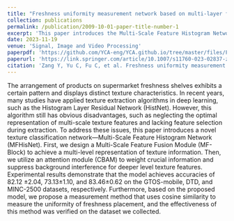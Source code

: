 ```yaml
---
title: "Freshness uniformity measurement network based on multi-layer feature fusion and histogram layer"
collection: publications
permalink: /publication/2009-10-01-paper-title-number-1
excerpt: 'This paper introduces the Multi-Scale Feature Histogram Network (MFHisNet) for texture classification, addressing issues in existing algorithms such as inadequate multi-scale feature representation and lack of feature selection.'
date: 2023-11-19
venue: 'Signal, Image and Video Processing'
paperpdf: 'https://github.com/YCA-eng/YCA.github.io/tree/master/files/Freshness_uniformity_measurement_network_based_on_multi-layer.pdf'
paperurl: 'https://link.springer.com/article/10.1007/s11760-023-02837-z'
citation: 'Zang Y, Yu C, Fu C, et al. Freshness uniformity measurement network based on multi-layer feature fusion and histogram layer[J]. Signal, Image and Video Processing, 2024, 18(2): 1525-1538.'
---
```


The arrangement of products on supermarket freshness shelves exhibits a certain pattern and displays distinct texture characteristics. In recent years, many studies have applied texture extraction algorithms in deep learning, such as the Histogram Layer Residual Network (HistNet). However, this algorithm still has obvious disadvantages, such as neglecting the optimal representation of multi-scale texture features and lacking feature selection during extraction. To address these issues, this paper introduces a novel texture classification network—Multi-Scale Feature Histogram Network (MFHisNet). First, we design a Multi-Scale Feature Fusion Module (MF-Block) to achieve a multi-level representation of texture information. Then, we utilize an attention module (CBAM) to weight crucial information and suppress background interference for deeper level texture features. Experimental results demonstrate that the model achieves accuracies of 82.12 ±2.04, 73.13±1.10, and 83.46±0.62 on the GTOS-mobile, DTD, and MINC-2500 datasets, respectively. Furthermore, based on the proposed model, we propose a measurement method that uses cosine similarity to measure the uniformity of freshness placement, and the effectiveness of this method was verified on the dataset we collected.
